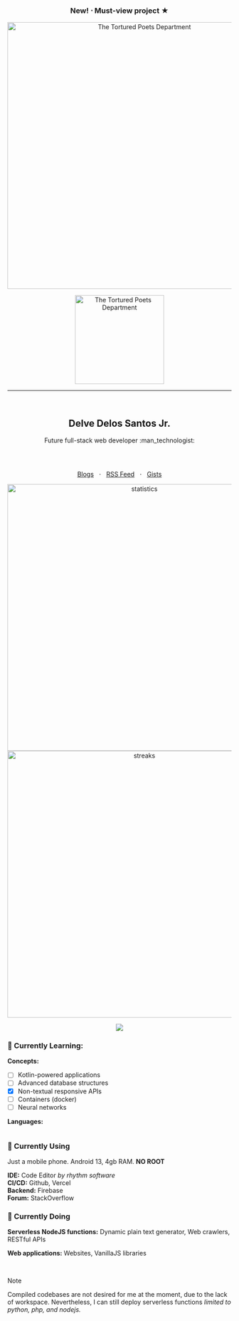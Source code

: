 <!-- Promotion date: April 21, 2023 -->
<h3 align="center">New! &sdot; Must-view project &starf;</h3>
<p align="center"><a href="https://bit.ly/my-ttpd-song"><img src="https://my-ttpd-song.vercel.app/media/banner.svg" alt="The Tortured Poets Department" width="600"></a></p>
<p align="center"><a href="https://bit.ly/my-ttpd-song"><img src="https://images.genius.com/48394cc3d17656b89aec73549d8863b6.1000x1000x1.png" width="200" alt="The Tortured Poets Department"></a></p><hr><br>

<h2 align="center">Delve Delos Santos Jr.</h2>

<p align="center">Future full-stack web developer :man_technologist:</p>

<p align="center"><a href="https://github.com/creuserr/?tab=repositories"><img src="https://creuserr.vercel.app/badge" alt=""></a></p><br>

<p align="center">
  <a href="https://dev.to/creuserr">Blogs</a>
  &nbsp; &sdot; &nbsp;
  <a href="https://creuserr.vercel.app/feed">RSS Feed</a>
  &nbsp; &sdot; &nbsp;
  <a href="https://gist.github.com/creuserr">Gists</a>
</p>

<p align="center"><a href="https://github.com/creuserr">
  <img src="https://github-readme-stats.vercel.app/api?username=creuserr&show_icons=true" alt="statistics" width="600">
  <img src="https://github-readme-streak-stats.herokuapp.com/?user=creuserr" alt="streaks" width="600">
</a></p>

<p align="center"><a href="https://github.com/creuserr"><img src="https://skillicons.dev/icons?i=nodejs,py,java,php,bash,regex,html,css,js,lua,c,mysql&perline=6"></a></p>

### :beginner: Currently Learning:

**Concepts:**
- [ ] Kotlin-powered applications
- [ ] Advanced database structures
- [x] Non-textual responsive APIs
- [ ] Containers (docker)
- [ ] Neural networks

**Languages:**

<a href="https://github.com/creuserr"><img src="https://skillicons.dev/icons?i=kotlin,swift,rust,go,react,deno,graphql" alt=""></a>

### :beginner: Currently Using
Just a mobile phone. Android 13, 4gb RAM. **NO ROOT**

**IDE:** Code Editor *by rhythm software*<br>
**CI/CD:** Github, Vercel <br>
**Backend:** Firebase <br>
**Forum:** StackOverflow 

### :beginner: Currently Doing
**Serverless NodeJS functions:** Dynamic plain text generator, Web crawlers, RESTful APIs

**Web applications:** Websites, VanillaJS libraries

<br>

> [!NOTE]
> Compiled codebases are not desired for me at the moment, due to the lack of workspace.
> Nevertheless, I can still deploy serverless functions *limited to python, php, and nodejs.*

<!-- <p align="center"><a href="https://developer.mozilla.org/en-US/docs/Web/HTTP/CORS"><img src="https://img.shields.io/badge/i_fucking_hate-cors-coral?style=for-the-badge" alt=""></a></p> -->
